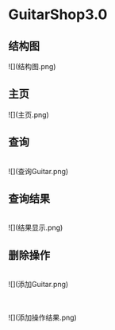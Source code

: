 # GuitarShop3.0
<h2>结构图</h2>
![](结构图.png)
<h2>主页</h2>
![](主页.png)
<h2>查询</h2><br>
![](查询Guitar.png)
<h2>查询结果</h2><br>
![](结果显示.png)
<h2>删除操作</h2><br>
![](添加Guitar.png)
<h2></h2><br>
![](添加操作结果.png)
